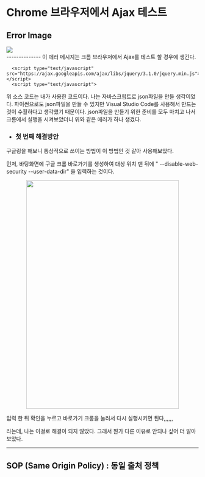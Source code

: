 # Chrome 브라우저에서 Ajax 테스트

Error Image
--------------
<div>
<img src = "https://user-images.githubusercontent.com/42960479/79352939-67f17500-7f75-11ea-899c-c81765cec97b.PNG">
</div>
--------------
이 에러 메시지는 크롬 브라우저에서 Ajax를 테스트 할 경우에 생긴다.
        
      <script type="text/javascript" src="https://ajax.googleapis.com/ajax/libs/jquery/3.1.0/jquery.min.js"></script>
      <script type="text/javascript">
 
 
위 소스 코드는 내가 사용한 코드이다. 나는 자바스크립트로 json파일을 만들 생각이었다. 파이썬으로도 json파일을 만들 수 있지만 Visual Studio Code를 사용해서 만드는 것이 수월하다고 생각했기 때문이다. json파일을 만들기 위한 준비를 모두 마치고 나서 크롬에서 실행을 시켜보았더니 위와 같은 에러가 하나 생겼다. 

* ### 첫 번째 해결방안
구글링을 해보니 통상적으로 쓰이는 방법이 이 방법인 것 같아 사용해보았다. 

먼저, 바탕화면에 구글 크롬 바로가기를 생성하여 대상 위치 맨 뒤에 
" --disable-web-security --user-data-dir"
을 입력하는 것이다.


   <center>
  <img height = "600px" width = "400px" src = "https://user-images.githubusercontent.com/42960479/79355569-ce2bc700-7f78-11ea-8a4d-f5eff22abee0.PNG">
</center>

 
 입력 한 뒤 확인을 누르고 바로가기 크롬을 눌러서 다시 실행시키면 된다,,,,,,
 
 라는데,
 나는 이걸로 해결이 되지 않았다. 그래서 뭔가 다른 이유로 안되나 싶어 더 알아보았다.
****
SOP (Same Origin Policy) : 동일 출처 정책
--------------
